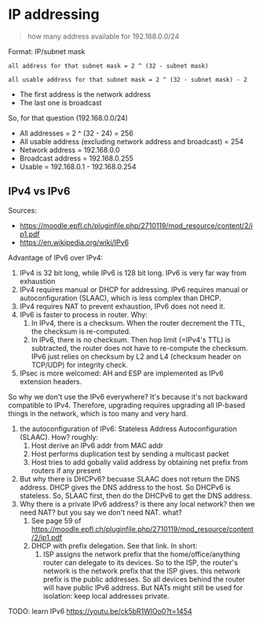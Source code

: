 # IP addressing

> how many address available for 192.168.0.0/24

Format: IP/subnet mask

```
all address for that subnet mask = 2 ^ (32 - subnet mask)

all usable address for that subnet mask = 2 ^ (32 - subnet mask) - 2
```

- The first address is the network address
- The last one is broadcast

So, for that question (192.168.0.0/24)

- All addresses = 2 ^ (32 - 24) = 256
- All usable address (excluding network address and broadcast) = 254
- Network address = 192.168.0.0
- Broadcast address = 192.168.0.255
- Usable = 192.168.0.1 - 192.168.0.254

## IPv4 vs IPv6

Sources:

- https://moodle.epfl.ch/pluginfile.php/2710119/mod_resource/content/2/ip1.pdf
- https://en.wikipedia.org/wiki/IPv6

Advantage of IPv6 over IPv4:

1. IPv4 is 32 bit long, while IPv6 is 128 bit long. IPv6 is very far way from exhaustion
2. IPv4 requires manual or DHCP for addressing. IPv6 requires manual or autoconfiguration (SLAAC), which is less complex than DHCP.
3. IPv4 requires NAT to prevent exhaustion, IPv6 does not need it.
4. IPv6 is faster to process in router. Why:
   1. In IPv4, there is a checksum. When the router decrement the TTL, the checksum is re-computed.
   2. In IPv6, there is no checksum. Then hop limit (=IPv4's TTL) is subtracted, the router does not have to re-compute the checksum. IPv6 just relies on checksum by L2 and L4 (checksum header on TCP/UDP) for integrity check.
5. IPsec is more welcomed: AH and ESP are implemented as IPv6 extension headers.

So why we don't use the IPv6 everywhere? It's because it's not backward compatible to IPv4. Therefore, upgrading requires upgrading all IP-based things in the network, which is too many and very hard.

1. the autoconfiguration of IPv6: Stateless Address Autoconfiguration (SLAAC). How? roughly:
   1. Host derive an IPv6 addr from MAC addr
   2. Host performs duplication test by sending a multicast packet
   3. Host tries to add gobally valid address by obtaining net prefix from routers if any present
2. But why there is DHCPv6? becuase SLAAC does not return the DNS address. DHCP gives the DNS address to the host. So DHCPv6 is stateless. So, SLAAC first, then do the DHCPv6 to get the DNS address.
3. Why there is a private IPv6 address? is there any local network? then we need NAT? but you say we don't need NAT. what?
   1. See page 59 of https://moodle.epfl.ch/pluginfile.php/2710119/mod_resource/content/2/ip1.pdf
   2. DHCP with prefix delegation. See that link. In short:
      1. ISP assigns the network prefix that the home/office/anything router can delegate to its devices. So to the ISP, the router's network is the network prefix that the ISP gives. this network prefix is the public addresses. So all devices behind the router will have public IPv6 address. But NATs might still be used for isolation: keep local addresses private.

TODO: learn IPv6 https://youtu.be/ck5bR1WlOo0?t=1454
